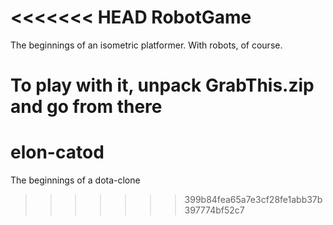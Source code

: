 <<<<<<< HEAD
RobotGame
=========

The beginnings of an isometric platformer. With robots, of course.

To play with it, unpack GrabThis.zip and go from there
=======
elon-catod
==========

The beginnings of a dota-clone
>>>>>>> 399b84fea65a7e3cf28fe1abb37b397774bf52c7

